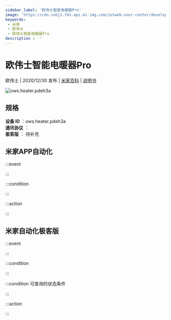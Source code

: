 ```yaml
---
sidebar_label: '欧伟士智能电暖器Pro'
image: 'https://cdn.cnbj1.fds.api.mi-img.com/iotweb-user-center/developer_1679048938625rqOFpOE9.png?GalaxyAccessKeyId=AKVGLQWBOVIRQ3XLEW&Expires=9223372036854775807&Signature=mkDxKlpMim9pY9Ufmu+/J9pf+FE='
keywords: 
 - 米家
 - 欧伟士
 - 欧伟士智能电暖器Pro
description : ''
---
```

# 欧伟士智能电暖器Pro

欧伟士 | 2020/12/30 发布 | [米家百科](https://home.mi.com/webapp/content/baike/product/index.html?model=ows.heater.pdeh3a) | [说明书](https://home.mi.com/views/introduction.html?model=ows.heater.pdeh3a&region=cn)

![ows.heater.pdeh3a](https://cdn.cnbj1.fds.api.mi-img.com/iotweb-user-center/developer_1679048938625rqOFpOE9.png?GalaxyAccessKeyId=AKVGLQWBOVIRQ3XLEW&Expires=9223372036854775807&Signature=mkDxKlpMim9pY9Ufmu+/J9pf+FE=)

## 规格  
> 
**设备 ID** ：ows.heater.pdeh3a  
**通讯协议** ：  
**极客版**  ： 待补充 


## 米家APP自动化  

:::event  

:::

:::condition  

:::

:::action   

:::

## 米家自动化极客版  

:::event  

:::

:::condition  

:::

:::condition 可查询的状态条件  

:::

:::action  

:::

        

